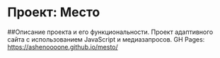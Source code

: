# Проект: Место

##Описание проекта и его функциональности.
Проект адаптивного сайта с использованием JavaScript и медиазапросов.
GH Pages: https://ashenoooone.github.io/mesto/
